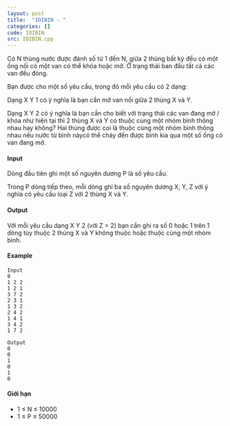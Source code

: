 ```yaml
---
layout: post
title:  "IOIBIN - "
categories: []
code: IOIBIN
src: IOIBIN.cpp
---
```




  



Có N thùng nước được đánh số từ 1 đến N, giữa 2 thùng bất kỳ đều có một ống nối có một van có thể khóa hoặc mở. Ở trạng thái ban đầu tất cả các van đều đóng.

Bạn được cho một số yêu cầu, trong đó mỗi yêu cầu có 2 dạng:

Dạng X Y 1 có ý nghĩa là bạn cần mở van nối giữa 2 thùng X và Y.

Dạng X Y 2 có ý nghĩa là bạn cần cho biết với trạng thái các van đang mở / khóa như hiện tại thì 2 thùng X và Y có thuộc cùng một nhóm bình thông nhau hay không? Hai thùng được coi là thuộc cùng một nhóm bình thông nhau nếu nước từ bình nàycó thể chảy đến được bình kia qua một số ống có van đang mở.

#### Input

Dòng đầu tiên ghi một số nguyên dương P là số yêu cầu.

Trong P dòng tiếp theo, mỗi dòng ghi ba số nguyên dương X, Y, Z với ý nghĩa có yêu cầu loại Z với 2 thùng X và Y.

#### Output

Với mỗi yêu cầu dạng X Y 2 (với Z = 2) bạn cần ghi ra số 0 hoặc 1 trên 1 dòng tùy thuộc 2 thùng X và Y không thuộc hoặc thuộc cùng một nhóm bình.

#### Example

```
Input
9
1 2 2 
1 2 1
3 7 2
2 3 1
1 3 2
2 4 2
1 4 1
3 4 2
1 7 2

Output
0
0
1
0
1
0

```

#### Giới hạn

*   1 ≤ N ≤ 10000
*   1 ≤ P ≤ 50000

<!--more-->

